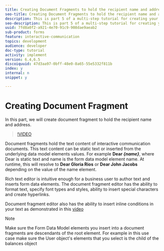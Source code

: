 ```yaml
---
title: Creating Document Fragments to hold the recipient name and address
seo-title: Creating Document Fragments to hold the recipient name and address
description: This is part 5 of a multi-step tutorial for creating your first interactive communications document. In this part, we will create document fragment to hold the recipient name and address. 
seo-description: This is part 5 of a multi-step tutorial for creating your first interactive communications document. In this part, we will create document fragment to hold the recipient name and address. 
uuid: 7fd8a0f2-a921-4e70-91c9-908dae9aeab2
sub-product: forms
feature: interactive-communication
topics: development
audience: developer
doc-type: tutorial
activity: implement
version: 6.4,6.5
discoiquuid: 47d3aa97-0bff-48e0-8a65-55e5332f811b
index: y
internal: n
snippet: y

---
```


# Creating Document Fragment

In this part, we will create document fragment to hold the recipient name and address.

>[!VIDEO](https://video.tv.adobe.com/v/22350/?quality=9)

Document fragments hold the text content of interactive communication documents. This text content can be static text or inserted from the underlying data model elements values. For example **Dear _{name}_**, where Dear is static text and name is the form data model element name. At runtime, this will resolve to **Dear Gloria Rios** or **Dear John Jacobs** depending on the value of the name element.

Rich text editor is intuitive enough for a business user to author text and inserts form data elements. The document fragment editor has the ability to format text, specify font types and styles, ability to insert special characters and create hyperlinks.

Document fragment editor also has the ability to insert inline conditions in your text as demonstrated in this [video](https://helpx.adobe.com/experience-manager/kt/forms/using/editing-improvements-correspondence-mgmt-feature-video-use.html)

>[!NOTE]
>
>Make sure the Form Data Model elements you insert into a document fragments are descendants of the root element. For example in this use case make sure the User object's elements that you select is the child of the balances object

